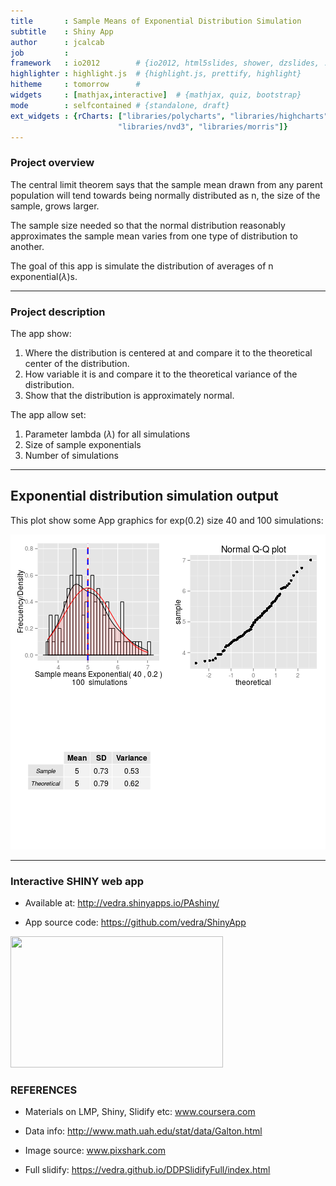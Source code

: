 ```yaml
---
title       : Sample Means of Exponential Distribution Simulation
subtitle    : Shiny App
author      : jcalcab
job         : 
framework   : io2012        # {io2012, html5slides, shower, dzslides, ...}
highlighter : highlight.js  # {highlight.js, prettify, highlight}
hitheme     : tomorrow      # 
widgets     : [mathjax,interactive]  # {mathjax, quiz, bootstrap}
mode        : selfcontained # {standalone, draft}
ext_widgets : {rCharts: ["libraries/polycharts", "libraries/highcharts", 
                        "libraries/nvd3", "libraries/morris"]}
---
```


### Project overview
The central limit theorem says that the sample mean drawn from any parent population will tend towards being normally distributed as n, the size of the sample, grows larger.

The sample size needed so that the normal distribution reasonably approximates the sample mean varies from one type of distribution to another.

The goal of this app is simulate the distribution of averages of n exponential($\lambda$)s.

---
### Project description
The app show:

1. Where the distribution is centered at and compare it to the theoretical center of the distribution.
2. How variable it is and compare it to the theoretical variance of the distribution.
3. Show that the distribution is approximately normal.

The app allow set:

1. Parameter lambda ($\lambda$) for all simulations
2. Size of sample exponentials
3. Number of simulations

---

## Exponential distribution simulation output
This plot show some App graphics for exp(0.2) size 40 and 100 simulations:

![plot of chunk unnamed-chunk-1](assets/fig/unnamed-chunk-1-1.png) 

---

### Interactive SHINY web app


- Available at: http://vedra.shinyapps.io/PAshiny/

- App source code: https://github.com/vedra/ShinyApp


<img width="340" height="210" src="AppShot.png">


### REFERENCES

- Materials on LMP, Shiny, Slidify etc: www.coursera.com

- Data info: http://www.math.uah.edu/stat/data/Galton.html

- Image source: www.pixshark.com

- Full slidify: https://vedra.github.io/DDPSlidifyFull/index.html

